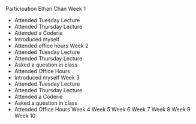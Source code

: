 Participation Ethan Chan
Week 1
- Attended Tuesday Lecture
- Attended Thursday Lecture
- Attended a Coderie
- Introduced myself
- Attended office hours
Week 2
- Attended Tuesday Lecture
- Attended Thursday Lecture
- Asked a question in class
- Attended Office Hours
- Introduced myself
Week 3
- Attended Tuesday Lecture
- Attended Thursday Lecture
- Attended a Coderie
- Asked a question in class
- Attended Office Hours
Week 4
Week 5
Week 6
Week 7
Week 8
Week 9
Week 10
